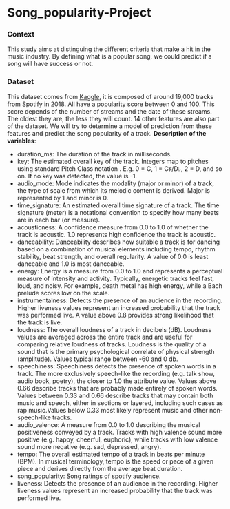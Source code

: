 # Song_popularity-Project

### Context
This study aims at distinguing the different criteria that make a hit in the music industry. By defining what is a popular song, we could predict if a song will have success or not.

### Dataset
This dataset comes from [Kaggle](https://www.kaggle.com/edalrami/19000-spotify-songs), it is composed of around 19,000 tracks from Spotify in 2018. All have a popularity score between 0 and 100. This score depends of the number of streams and the date of these streams. The oldest they are, the less they will count. 14 other features are also part of the dataset. We will try to determine a model of prediction from these features and predict the song popularity of a track.
**Description of the variables**:
* duration_ms: The duration of the track in milliseconds.
* key: The estimated overall key of the track. Integers map to pitches using standard Pitch Class notation . E.g. 0 = C, 1 = C♯/D♭, 2 = D, and so on. If no key was detected, the value is -1.
* audio_mode: Mode indicates the modality (major or minor) of a track, the type of scale from which its melodic content is derived. Major is represented by 1 and minor is 0.
* time_signature: An estimated overall time signature of a track. The time signature (meter) is a notational convention to specify how many beats are in each bar (or measure).
* acousticness: A confidence measure from 0.0 to 1.0 of whether the track is acoustic. 1.0 represents high confidence the track is acoustic.
* danceability: Danceability describes how suitable a track is for dancing based on a combination of musical elements including tempo, rhythm stability, beat strength, and overall regularity. A value of 0.0 is least danceable and 1.0 is most danceable.
* energy: Energy is a measure from 0.0 to 1.0 and represents a perceptual measure of intensity and activity. Typically, energetic tracks feel fast, loud, and noisy. For example, death metal has high energy, while a Bach prelude scores low on the scale.
* instrumentalness: Detects the presence of an audience in the recording. Higher liveness values represent an increased probability that the track was performed live. A value above 0.8 provides strong likelihood that the track is live.
* loudness: The overall loudness of a track in decibels (dB). Loudness values are averaged across the entire track and are useful for comparing relative loudness of tracks. Loudness is the quality of a sound that is the primary psychological correlate of physical strength (amplitude). Values typical range between -60 and 0 db.
* speechiness: Speechiness detects the presence of spoken words in a track. The more exclusively speech-like the recording (e.g. talk show, audio book, poetry), the closer to 1.0 the attribute value. Values above 0.66 describe tracks that are probably made entirely of spoken words. Values between 0.33 and 0.66 describe tracks that may contain both music and speech, either in sections or layered, including such cases as rap music.Values below 0.33 most likely represent music and other non-speech-like tracks.
* audio_valence: A measure from 0.0 to 1.0 describing the musical positiveness conveyed by a track. Tracks with high valence sound more positive (e.g. happy, cheerful, euphoric), while tracks with low valence sound more negative (e.g. sad, depressed, angry).
* tempo: The overall estimated tempo of a track in beats per minute (BPM). In musical terminology, tempo is the speed or pace of a given piece and derives directly from the average beat duration.
* song_popularity: Song ratings of spotify audience.
* liveness: Detects the presence of an audience in the recording. Higher liveness values represent an increased probability that the track was performed live.
